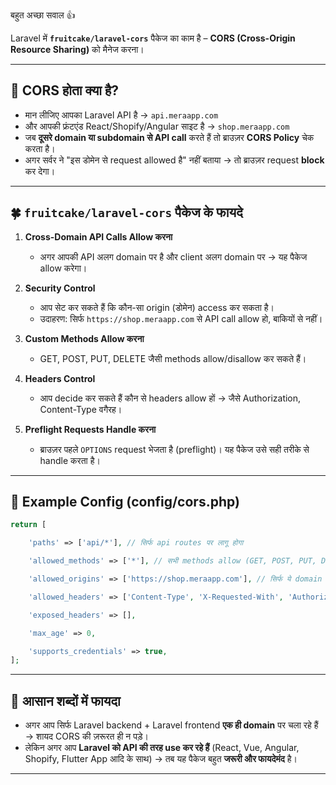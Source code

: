 बहुत अच्छा सवाल 👍

Laravel में **`fruitcake/laravel-cors`** पैकेज का काम है – **CORS (Cross-Origin Resource Sharing)** को मैनेज करना।

---

## 🧐 CORS होता क्या है?

* मान लीजिए आपका Laravel API है → `api.meraapp.com`
* और आपकी फ्रंटएंड React/Shopify/Angular साइट है → `shop.meraapp.com`
* जब **दूसरे domain या subdomain से API call** करते हैं तो ब्राउज़र **CORS Policy** चेक करता है।
* अगर सर्वर ने "इस डोमेन से request allowed है" नहीं बताया → तो ब्राउज़र request **block** कर देगा।

---

## 🍀 `fruitcake/laravel-cors` पैकेज के फायदे

1. **Cross-Domain API Calls Allow करना**

   * अगर आपकी API अलग domain पर है और client अलग domain पर → यह पैकेज allow करेगा।

2. **Security Control**

   * आप सेट कर सकते हैं कि कौन-सा origin (डोमेन) access कर सकता है।
   * उदाहरण: सिर्फ `https://shop.meraapp.com` से API call allow हो, बाकियों से नहीं।

3. **Custom Methods Allow करना**

   * GET, POST, PUT, DELETE जैसी methods allow/disallow कर सकते हैं।

4. **Headers Control**

   * आप decide कर सकते हैं कौन से headers allow हों → जैसे Authorization, Content-Type वगैरह।

5. **Preflight Requests Handle करना**

   * ब्राउज़र पहले `OPTIONS` request भेजता है (preflight)। यह पैकेज उसे सही तरीके से handle करता है।

---

## 🔧 Example Config (config/cors.php)

```php
return [

    'paths' => ['api/*'], // सिर्फ api routes पर लागू होगा

    'allowed_methods' => ['*'], // सभी methods allow (GET, POST, PUT, DELETE)

    'allowed_origins' => ['https://shop.meraapp.com'], // सिर्फ ये domain allow

    'allowed_headers' => ['Content-Type', 'X-Requested-With', 'Authorization'],

    'exposed_headers' => [],

    'max_age' => 0,

    'supports_credentials' => true,
];
```

---

## 🚀 आसान शब्दों में फायदा

* अगर आप सिर्फ Laravel backend + Laravel frontend **एक ही domain** पर चला रहे हैं → शायद CORS की ज़रूरत ही न पड़े।
* लेकिन अगर आप **Laravel को API की तरह use कर रहे हैं** (React, Vue, Angular, Shopify, Flutter App आदि के साथ) → तब यह पैकेज बहुत **जरूरी और फायदेमंद** है।

---
